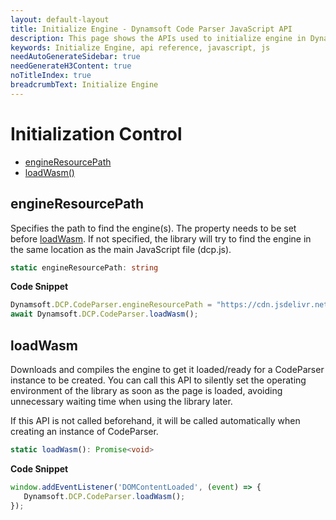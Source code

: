 ```yaml
---
layout: default-layout
title: Initialize Engine - Dynamsoft Code Parser JavaScript API
description: This page shows the APIs used to initialize engine in Dynamsoft Code Parser JavaScript SDK.
keywords: Initialize Engine, api reference, javascript, js
needAutoGenerateSidebar: true
needGenerateH3Content: true
noTitleIndex: true
breadcrumbText: Initialize Engine
---
```


# Initialization Control

* [engineResourcePath](#engineResourcePath)
* [loadWasm()](#loadwasm)

## engineResourcePath

Specifies the path to find the engine(s). The property needs to be set before [loadWasm](#loadwasm). If not specified, the library will try to find the engine in the same location as the main JavaScript file (dcp.js).

```typescript
static engineResourcePath: string
```

**Code Snippet**

```js
Dynamsoft.DCP.CodeParser.engineResourcePath = "https://cdn.jsdelivr.net/npm/dynamsoft-code-parser@1.1.0/dist/";
await Dynamsoft.DCP.CodeParser.loadWasm();
```

## loadWasm

Downloads and compiles the engine to get it loaded/ready for a CodeParser instance to be created. You can call this API to silently set the operating environment of the library as soon as the page is loaded, avoiding unnecessary waiting time when using the library later.

If this API is not called beforehand, it will be called automatically when creating an instance of CodeParser.

```typescript
static loadWasm(): Promise<void>
```

**Code Snippet**

```js
window.addEventListener('DOMContentLoaded', (event) => {
   Dynamsoft.DCP.CodeParser.loadWasm();
});
```
